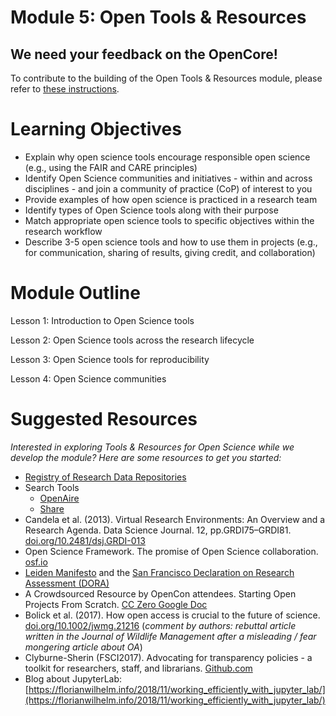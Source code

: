 
# Module 5: Open Tools & Resources

## We need your feedback on the OpenCore!

To contribute to the building of the Open Tools & Resources module, please refer to [these instructions](/docs/Area2_Capacity_Sharing/OpenCore/readme.md#your-feedback-is-needed).

# Learning Objectives
* Explain why open science tools encourage responsible open science (e.g., using the FAIR and CARE principles)
* Identify Open Science communities and initiatives - within and across disciplines - and join a community of practice (CoP) of interest to you
* Provide examples of how open science is practiced in a research team
* Identify types of Open Science tools along with their purpose
* Match appropriate open science tools to specific objectives within the research workflow
* Describe 3-5 open science tools and how to use them in projects (e.g., for communication, sharing of results, giving credit, and collaboration)

# Module Outline
Lesson 1: Introduction to Open Science tools

Lesson 2: Open Science tools across the research lifecycle

Lesson 3: Open Science tools for reproducibility

Lesson 4: Open Science communities

# Suggested Resources
*Interested in exploring Tools & Resources for Open Science while we develop the module? Here are some resources to get you started:*
* [Registry of Research Data Repositories](https://www.re3data.org/)
* Search Tools
    * [OpenAire](https://explore.openaire.eu/search/find/dataproviders)
    * [Share](https://share.osf.io/sources)
* Candela et al. (2013). Virtual Research Environments: An Overview and a Research Agenda. Data Science Journal. 12, pp.GRDI75–GRDI81. [doi.org/10.2481/dsj.GRDI-013](http://doi.org/10.2481/dsj.GRDI-013)
* Open Science Framework. The promise of Open Science collaboration. [osf.io](https://osf.io/vmrgu/wiki/home/)
* [Leiden Manifesto](http://www.leidenmanifesto.org/) and the [San Francisco Declaration on Research Assessment (DORA)](https://sfdora.org/)
* A Crowdsourced Resource by OpenCon attendees. Starting Open Projects From Scratch. [CC Zero Google Doc](https://docs.google.com/document/d/1qSXBZa3-uBKdkFCkukt5lxRsYoREWNYf0_2OpOnh3mQ/edit?usp=sharing)
* Bolick et al. (2017). How open access is crucial to the future of science. [doi.org/10.1002/jwmg.21216](https://doi.org/10.1002/jwmg.21216) (_comment by authors: rebuttal article written in the Journal of Wildlife Management after a misleading / fear mongering article about OA_)
* Clyburne-Sherin (FSCI2017). Advocating for transparency policies - a toolkit for researchers, staff, and librarians. [Github.com](https://github.com/AllTrialsUSA/FSCI2017/blob/master/Transparency-advocacy-toolkit.md)
* Blog about JupyterLab: [https://florianwilhelm.info/2018/11/working_efficiently_with_jupyter_lab/](https://florianwilhelm.info/2018/11/working_efficiently_with_jupyter_lab/)

